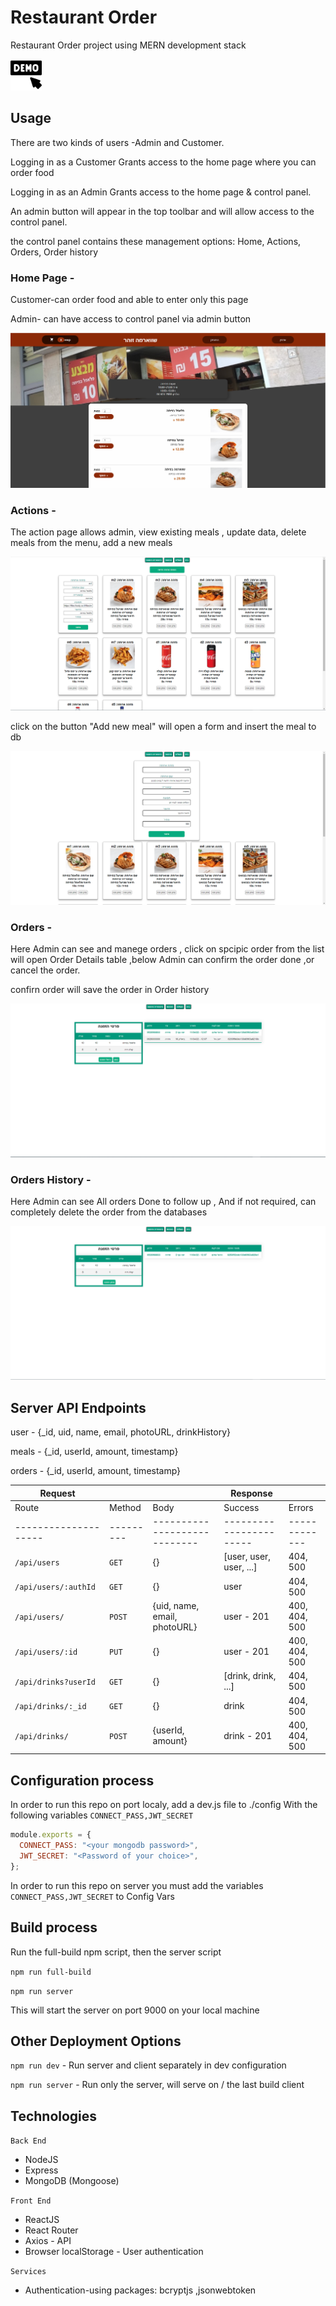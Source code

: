 # Restaurant Order

Restaurant Order project using MERN development stack

<!-- **[Live Demo](https://restaurant-ord.herokuapp.com/)** -->

<a href="https://restaurant-ord.herokuapp.com/" target="_blank"> <img src="./docs/screenshots/demo.png" width="50" height="50"/> </a>

## Usage

There are two kinds of users -Admin and Customer.

Logging in as a Customer Grants access to the home page where you can order food

Logging in as an Admin Grants access to the home page & control panel.

An admin button will appear in the top toolbar and will allow access to the control panel.

the control panel contains these management options:
Home, Actions, Orders, Order history

### Home Page -

Customer-can order food and able to enter only this page

Admin- can have access to control panel via admin button

![Home Page](./docs/screenshots/resturate_2.png)

### Actions -

The action page allows admin,
view existing meals , update data, delete meals from the menu, add a new meals

![Action](./docs/screenshots/resturate_3.png)

click on the button "Add new meal" will open a form and insert the meal to db

![Action-Add meal](./docs/screenshots/resturate_4.png)

### Orders -

Here Admin can see and manege orders ,
click on spcipic order from the list will open Order Details table ,below Admin can confirm the order done ,or cancel the order.

confirn order will save the order in Order history

![Orders](./docs/screenshots/resturate_5.png)

### Orders History -

Here Admin can see All orders Done to follow up ,
And if not required, can completely delete the order from the databases

![Orders History](./docs/screenshots/resturate_6.png)

## Server API Endpoints

user - {\_id, uid, name, email, photoURL, drinkHistory}

meals - {\_id, userId, amount, timestamp}

orders - {\_id, userId, amount, timestamp}

<!-- admin - {} -->

| Request              |           |                              | Response                |               |
| -------------------- | --------- | ---------------------------- | ----------------------- | ------------- |
| Route                | Method    | Body                         | Success                 | Errors        |
| -------------------- | --------- | ---------------------------- | ----------------------- | ------------- |
| `/api/users`         | `GET`     | {}                           | [user, user, user, ...] | 404, 500      |
| `/api/users/:authId` | `GET`     | {}                           | user                    | 404, 500      |
| `/api/users/`        | `POST`    | {uid, name, email, photoURL} | user - 201              | 400, 404, 500 |
| `/api/users/:id`     | `PUT`     | {}                           | user - 201              | 400, 404, 500 |
| `/api/drinks?userId` | `GET`     | {}                           | [drink, drink, ...]     | 404, 500      |
| `/api/drinks/:_id`   | `GET`     | {}                           | drink                   | 404, 500      |
| `/api/drinks/`       | `POST`    | {userId, amount}             | drink - 201             | 400, 404, 500 |

## Configuration process

In order to run this repo on port localy, add a dev.js file to ./config With the following variables `CONNECT_PASS,JWT_SECRET`

```javascript
module.exports = {
  CONNECT_PASS: "<your mongodb password>",
  JWT_SECRET: "<Password of your choice>",
};
```

In order to run this repo on server you must add the variables `CONNECT_PASS,JWT_SECRET` to Config Vars

## Build process

Run the full-build npm script, then the server script

`npm run full-build`

`npm run server`

This will start the server on port 9000 on your local machine

<!-- In order to run this repo on port 3000, add a .env file with `PORT=3000` -->

## Other Deployment Options

`npm run dev` - Run server and client separately in dev configuration

`npm run server` - Run only the server, will serve on / the last build client

## Technologies

`Back End`

- NodeJS
- Express
- MongoDB (Mongoose)

`Front End`

- ReactJS
- React Router
- Axios - API
- Browser localStorage - User authentication

`Services`

- Authentication-using packages: bcryptjs ,jsonwebtoken
<!-- - Firebase - Google authentication
- Google Extensions - Site extension
- Chrome Alarm API - Extension notifications -->
